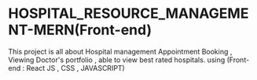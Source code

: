 # HOSPITAL_RESOURCE_MANAGEMENT-MERN(Front-end)
This project is all about Hospital management Appointment Booking , Viewing Doctor's portfolio , able to view best rated hospitals. using (Front-end : React JS , CSS , JAVASCRIPT)
